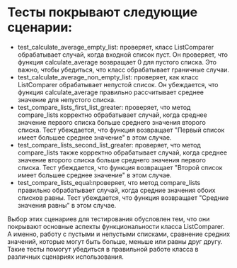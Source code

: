 # Тесты покрывают следующие сценарии:


* test_calculate_average_empty_list: проверяет, класс ListComparer обрабатывает случай, когда входной список пуст. Он проверяет, что функция calculate_average возвращает 0 для пустого списка. Это важно, чтобы убедиться, что класс обрабатывает граничные случаи.
* test_calculate_average_non_empty_list: проверяет, как класс ListComparer обрабатывает непустой список. Он убеждается, что функция calculate_average правильно рассчитывает среднее значение для непустого списка.
* test_compare_lists_first_list_greater: проверяет, что метод compare_lists корректно обрабатывает случай, когда среднее значение первого списка больше среднего значения второго списка. Тест убеждается, что функция возвращает "Первый список имеет большее среднее значение" в этом случае.
* test_compare_lists_second_list_greater: проверяет, что метод compare_lists также корректно обрабатывает случай, когда среднее значение второго списка больше среднего значения первого списка. Тест убеждается, что функция возвращает "Второй список имеет большее среднее значение" в этом случае.
*  test_compare_lists_equal:проверяет, что метод compare_lists правильно обрабатывает случай, когда средние значения обоих списков равны. Тест убеждается, что функция возвращает "Средние значения равны" в этом случае.

Выбор этих сценариев для тестирования обусловлен тем, 
что они покрывают основные аспекты функциональности класса ListComparer.
А именно, работу с пустыми и непустыми списками, сравнение средних значений, которые могут быть больше, 
меньше или равны друг другу. Такие тесты помогут убедиться в правильной 
работе класса в различных сценариях использования.